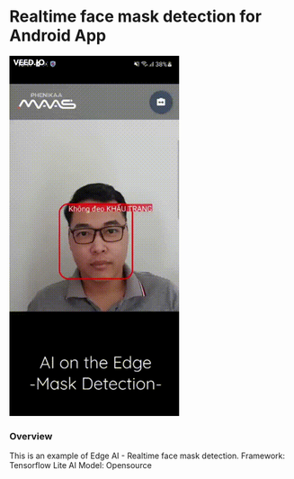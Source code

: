 
# Realtime face mask detection for Android App

![demo 1](demo/demo1.gif) 


### Overview
This is an example of Edge AI - Realtime face mask detection.
Framework: Tensorflow Lite
AI Model: Opensource
